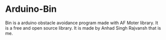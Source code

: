 # Arduino-Bin
Bin is a arduino obstacle avoidance program made with AF Moter library. It is a free and open source library. It is made by Anhad Singh Rajvansh that is me.
